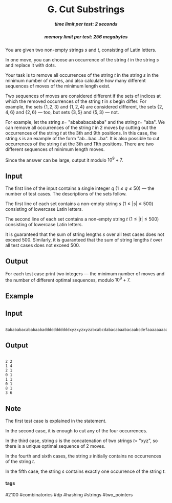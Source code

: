 <h1 style='text-align: center;'> G. Cut Substrings</h1>

<h5 style='text-align: center;'>time limit per test: 2 seconds</h5>
<h5 style='text-align: center;'>memory limit per test: 256 megabytes</h5>

You are given two non-empty strings $s$ and $t$, consisting of Latin letters.

In one move, you can choose an occurrence of the string $t$ in the string $s$ and replace it with dots.

Your task is to remove all occurrences of the string $t$ in the string $s$ in the minimum number of moves, and also calculate how many different sequences of moves of the minimum length exist.

Two sequences of moves are considered different if the sets of indices at which the removed occurrences of the string $t$ in $s$ begin differ. For example, the sets $\{1, 2, 3\}$ and $\{1, 2, 4\}$ are considered different, the sets $\{2, 4, 6\}$ and $\{2, 6\}$ — too, but sets $\{3, 5\}$ and $\{5, 3\}$ — not.

For example, let the string $s =$ "abababacababa" and the string $t =$ "aba". We can remove all occurrences of the string $t$ in $2$ moves by cutting out the occurrences of the string $t$ at the $3$th and $9$th positions. In this case, the string $s$ is an example of the form "ab...bac...ba". It is also possible to cut occurrences of the string $t$ at the $3$th and $11$th positions. There are two different sequences of minimum length moves.

Since the answer can be large, output it modulo $10^9 + 7$.

## Input

The first line of the input contains a single integer $q$ ($1 \le q \le 50$) — the number of test cases. The descriptions of the sets follow.

The first line of each set contains a non-empty string $s$ ($1 \le |s| \le 500$) consisting of lowercase Latin letters.

The second line of each set contains a non-empty string $t$ ($1 \le |t| \le 500$) consisting of lowercase Latin letters.

It is guaranteed that the sum of string lengths $s$ over all test cases does not exceed $500$. Similarly, it is guaranteed that the sum of string lengths $t$ over all test cases does not exceed $500$.

## Output

For each test case print two integers — the minimum number of moves and the number of different optimal sequences, modulo $10^9 + 7$.

## Example

## Input


```

8abababacababaabadddddddddddxyzxyzxyzabcabcdabacabaabacaabcdefaaaaaaaaaaaaaaaaaaa
```
## Output


```

2 2
1 4
2 1
0 1
1 1
0 1
8 1
3 6

```
## Note

The first test case is explained in the statement.

In the second case, it is enough to cut any of the four occurrences.

In the third case, string $s$ is the concatenation of two strings $t =$ "xyz", so there is a unique optimal sequence of $2$ moves.

In the fourth and sixth cases, the string $s$ initially contains no occurrences of the string $t$.

In the fifth case, the string $s$ contains exactly one occurrence of the string $t$.



#### tags 

#2100 #combinatorics #dp #hashing #strings #two_pointers 
